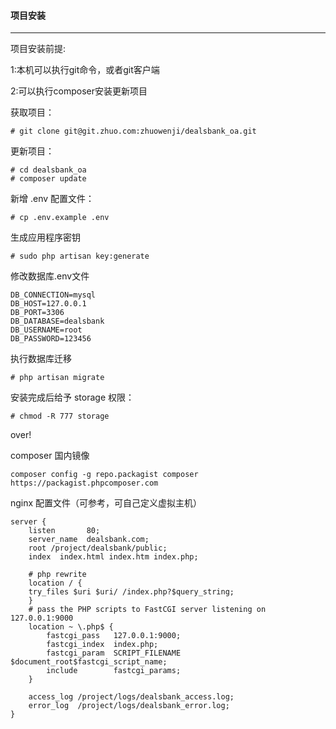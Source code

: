 #### 项目安装
---

项目安装前提:

1:本机可以执行git命令，或者git客户端

2:可以执行composer安装更新项目


获取项目：

```
# git clone git@git.zhuo.com:zhuowenji/dealsbank_oa.git
```

更新项目：
```
# cd dealsbank_oa
# composer update
```

新增 .env 配置文件：
```
# cp .env.example .env
```

生成应用程序密钥
```
# sudo php artisan key:generate
```

修改数据库.env文件

```
DB_CONNECTION=mysql
DB_HOST=127.0.0.1
DB_PORT=3306
DB_DATABASE=dealsbank
DB_USERNAME=root
DB_PASSWORD=123456
```

执行数据库迁移
```
# php artisan migrate
```

安装完成后给予 storage 权限：
```
# chmod -R 777 storage
```

over!

composer 国内镜像
```
composer config -g repo.packagist composer https://packagist.phpcomposer.com
```


nginx 配置文件（可参考，可自己定义虚拟主机）

```
server {
    listen       80;
    server_name  dealsbank.com;
    root /project/dealsbank/public;
    index  index.html index.htm index.php;

    # php rewrite
    location / {
    try_files $uri $uri/ /index.php?$query_string;
    }
    # pass the PHP scripts to FastCGI server listening on 127.0.0.1:9000
    location ~ \.php$ {
        fastcgi_pass   127.0.0.1:9000;
        fastcgi_index  index.php;
        fastcgi_param  SCRIPT_FILENAME  $document_root$fastcgi_script_name;
        include        fastcgi_params;
    }

    access_log /project/logs/dealsbank_access.log;
    error_log  /project/logs/dealsbank_error.log;
}
```
